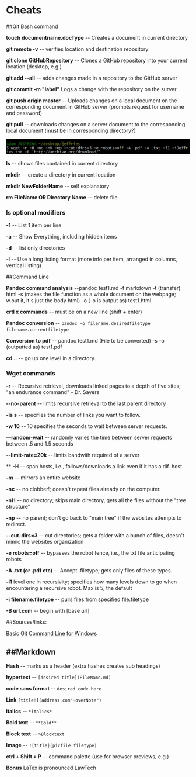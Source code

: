 Cheats
======

##Git Bash command

**touch documentname.docType** -- Creates a document in current
directory

**git remote -v** -- verifies location and destination repository 

**git clone GitHubRepository** -- Clones a GitHub repository into your
current location (desktop, e.g.)

**git add --all** -- adds changes made in a repository to the GitHub
server

**git commit -m "label"** Logs a change with the repository on the
surver

**git push origin master** -- Uploads changes on a local document on the
corresponding document in GitHub server (prompts request for username
and password)

**git pull** -- downloads changes on a server document to the
corresponding local document (must be in corresponding directory?)

![Longest command ever](LongCommand.jpg)

**ls** -- shows files contained in current directory

**mkdir** -- create a directory in current location

**mkdir NewFolderName** -- self explanatory

**rm FileName OR Directory Name** -- delete file

### ls optional modifiers
**-1** -- List 1 item per line

**-a** -- Show Everything, including hidden items

**-d** -- list only directories

**-l** -- Use a long listing format (more info per item, arranged in columns, vertical listing)

##Command Line

**Pandoc command analysis** --pandoc test1.md -f markdown -t (transfer) html -s (makes the file function as a whole document on the webpage; w.out it, it's just the body html) -o (-o is output as) test1.html

**crtl x commands** -- must be on a new line (shift + enter)

**Pandoc conversion** -- `pandoc -o filename.desiredfiletype filename.currentfiletype`

**Conversion to pdf** -- pandoc test1.md (File to be converted) -s -o (outputted as) test1.pdf

**cd ..** -- go up one level in a directory.

### Wget commands
**-r** -- Recursive retrieval, downloads linked pages to a depth of five sites; "an endurance command" - Dr. Sayers

**--no-parent** -- limits recursive retrieval to the last parent directory

**-ls s** -- specifies the number of links you want to follow.

**-w 10** -- 10 specifies the seconds to wait between server requests. 

**––random-wait** -- randomly varies the time between server requests between .5 and 1.5 seconds

**--limit-rate=20k** -- limits bandwith required of a server 

** -H -- span hosts, i.e., follows/downloads a link even if it has a dif. host.

**-m** -- mirrors an entire website

**-nc** -- no clobber!; doesn't repeat files already on the computer. 

**-nH** -- no directory; skips main directory, gets all the files without the "tree structure"

**-np** -- no parent; don't go back to "main tree" if the websites attempts to redirect. 

**--cut-dirs=3** -- cut directories; gets a folder with a bunch of files, doesn't mimic the websites organization

**-e robots=off** -- bypasses the robot fence, i.e., the txt file anticipating robots

**-A .txt (or .pdf etc)** -- Accept .filetype; gets only files of these types. 

**-l1** level one in recursivity; specifies how many levels down to go when encountering a recursive robot. Max is 5, the default

**-i filename.filetype** -- pulls files from specified file.filetype

**-B url.com** -- begin with [base url]

##Sources/links: 

[Basic Git Command Line for Windows](http://www.codeproject.com/Articles/457305/Basic-Git-Command-Line-Reference-for-Windows-Users "A solid resource of basic commands")

##Markdown
--------

**Hash** -- marks as a header (extra hashes creates sub headings)

**hypertext** -- `[desired title](FileName.md)`

**code sans format** -- `desired code here`

**Link** `[title!](address.com"HoverNote")`

**italics** -- `*italics*`

**Bold text** -- `**Bold**`

**Block text** -- `>Blocktext`

**Image** -- `![title](picfile.filetype)`

**ctrl + Shift + P** -- command palette (use for browser previews, e.g.)

**Bonus**
LaTex is pronounced LawTech